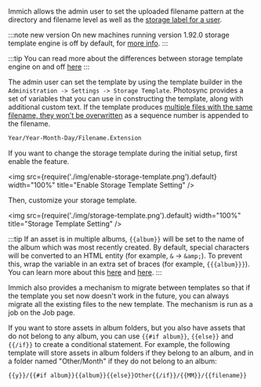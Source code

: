 Immich allows the admin user to set the uploaded filename pattern at the directory and filename level as well as the [storage label for a user](/docs/administration/user-management/#set-storage-label-for-user).

:::note new version
On new machines running version 1.92.0 storage template engine is off by default, for [more info](https://github.com/wonderkidshihab/photo-backup/releases/tag/v1.92.0#:~:text=the%20partner%E2%80%99s%20assets.-,Hardening%20storage%20template,-We%20have%20further).
:::

:::tip
You can read more about the differences between storage template engine on and off [here](/docs/administration/backup-and-restore#asset-types-and-storage-locations)
:::

The admin user can set the template by using the template builder in the `Administration -> Settings -> Storage Template`.  Photosync  provides a set of variables that you can use in constructing the template, along with additional custom text. If the template produces [multiple files with the same filename, they won't be overwritten](https://github.com/wonderkidshihab/photo-backup/discussions/3324) as a sequence number is appended to the filename.

```bash title="Default template"
Year/Year-Month-Day/Filename.Extension
```

If you want to change the storage template during the initial setup, first enable the feature.

<img src={require('./img/enable-storage-template.png').default} width="100%" title="Enable Storage Template Setting" />

Then, customize your storage template.

<img src={require('./img/storage-template.png').default} width="100%" title="Storage Template Setting" />

:::tip
If an asset is in multiple albums, `{{album}}` will be set to the name of the album which was most recently created. By default, special characters will be converted to an HTML entity (for example, `&` -> `&amp;`). To prevent this, wrap the variable in an extra set of braces (for example, `{{{album}}}`). You can learn more about this [here](https://handlebarsjs.com/guide/expressions.html#html-escaping) and [here](https://github.com/wonderkidshihab/photo-backup/issues/4917).
:::

Immich also provides a mechanism to migrate between templates so that if the template you set now doesn't work in the future, you can always migrate all the existing files to the new template. The mechanism is run as a job on the Job page.

If you want to store assets in album folders, but you also have assets that do not belong to any album, you can use `{{#if album}}`, `{{else}}` and `{{/if}}` to create a conditional statement. For example, the following template will store assets in album folders if they belong to an album, and in a folder named "Other/Month" if they do not belong to an album:

```
{{y}}/{{#if album}}{{album}}{{else}}Other{{/if}}/{{MM}}/{{filename}}
```
